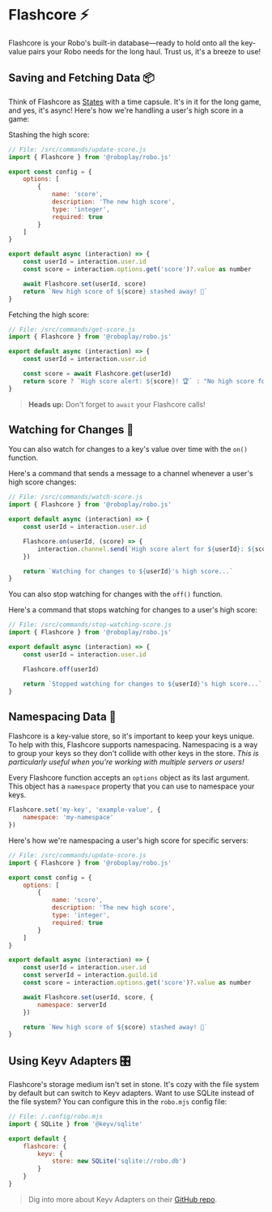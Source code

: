 # Flashcore ⚡

Flashcore is your Robo's built-in database—ready to hold onto all the key-value pairs your Robo needs for the long haul. Trust us, it's a breeze to use!

## Saving and Fetching Data 📦

Think of Flashcore as [States](/docs/basics/states) with a time capsule. It's in it for the long game, and yes, it's async! Here's how we're handling a user's high score in a game:

Stashing the high score:

```javascript
// File: /src/commands/update-score.js
import { Flashcore } from '@roboplay/robo.js'

export const config = {
	options: [
		{
			name: 'score',
			description: 'The new high score',
			type: 'integer',
			required: true
		}
	]
}

export default async (interaction) => {
	const userId = interaction.user.id
	const score = interaction.options.get('score')?.value as number

	await Flashcore.set(userId, score)
	return `New high score of ${score} stashed away! 🎉`
}
```

Fetching the high score:

```javascript
// File: /src/commands/get-score.js
import { Flashcore } from '@roboplay/robo.js'

export default async (interaction) => {
	const userId = interaction.user.id

	const score = await Flashcore.get(userId)
	return score ? `High score alert: ${score}! 🏆` : "No high score found. Game time! 🎮"
}
```

> **Heads up:** Don't forget to `await` your Flashcore calls!

## Watching for Changes 📡

You can also watch for changes to a key's value over time with the `on()` function.

Here's a command that sends a message to a channel whenever a user's high score changes:

```javascript
// File: /src/commands/watch-score.js
import { Flashcore } from '@roboplay/robo.js'

export default async (interaction) => {
	const userId = interaction.user.id

	Flashcore.on(userId, (score) => {
		interaction.channel.send(`High score alert for ${userId}: ${score}! 🏆`)
	})

	return `Watching for changes to ${userId}'s high score...`
}
```

You can also stop watching for changes with the `off()` function.

Here's a command that stops watching for changes to a user's high score:

```javascript
// File: /src/commands/stop-watching-score.js
import { Flashcore } from '@roboplay/robo.js'

export default async (interaction) => {
	const userId = interaction.user.id

	Flashcore.off(userId)

	return `Stopped watching for changes to ${userId}'s high score...`
}
```

## Namespacing Data 📇

Flashcore is a key-value store, so it's important to keep your keys unique. To help with this, Flashcore supports namespacing. Namespacing is a way to group your keys so they don't collide with other keys in the store. *This is particularly useful when you're working with multiple servers or users!*

Every Flashcore function accepts an `options` object as its last argument. This object has a `namespace` property that you can use to namespace your keys.

```javascript
Flashcore.set('my-key', 'example-value', {
	namespace: 'my-namespace'
})
```

Here's how we're namespacing a user's high score for specific servers:

```javascript
// File: /src/commands/update-score.js
import { Flashcore } from '@roboplay/robo.js'

export const config = {
	options: [
		{
			name: 'score',
			description: 'The new high score',
			type: 'integer',
			required: true
		}
	]
}

export default async (interaction) => {
	const userId = interaction.user.id
	const serverId = interaction.guild.id
	const score = interaction.options.get('score')?.value as number

	await Flashcore.set(userId, score, {
		namespace: serverId
	})

	return `New high score of ${score} stashed away! 🎉`
}
```

## Using Keyv Adapters 🎛️

Flashcore's storage medium isn't set in stone. It's cozy with the file system by default but can switch to Keyv adapters. Want to use SQLite instead of the file system? You can configure this in the `robo.mjs` config file:

```javascript
// File: /.config/robo.mjs
import { SQLite } from '@keyv/sqlite'

export default {
	flashcore: {
		keyv: {
			store: new SQLite('sqlite://robo.db')
		}
	}
}
```

> Dig into more about Keyv Adapters on their [GitHub repo](https://github.com/jaredwray/keyv/tree/main#storage-adapters).
